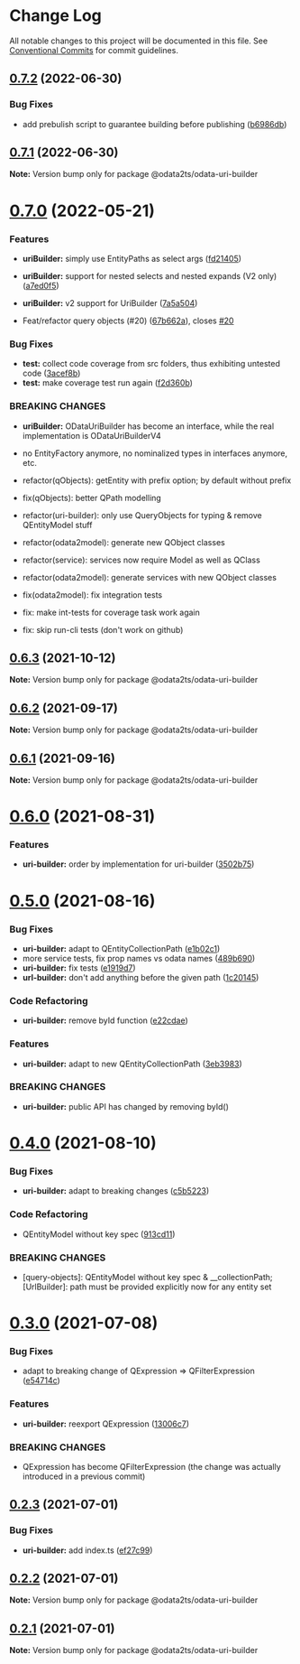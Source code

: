 # Change Log

All notable changes to this project will be documented in this file.
See [Conventional Commits](https://conventionalcommits.org) for commit guidelines.

## [0.7.2](https://github.com/odata2ts/odata2ts/compare/@odata2ts/odata-uri-builder@0.7.1...@odata2ts/odata-uri-builder@0.7.2) (2022-06-30)


### Bug Fixes

* add prebulish script to guarantee building before publishing ([b6986db](https://github.com/odata2ts/odata2ts/commit/b6986dbdb258b7b3cb8f36ab52ae1ff7b093f7dc))





## [0.7.1](https://github.com/odata2ts/odata2ts/compare/@odata2ts/odata-uri-builder@0.7.0...@odata2ts/odata-uri-builder@0.7.1) (2022-06-30)

**Note:** Version bump only for package @odata2ts/odata-uri-builder






# [0.7.0](https://github.com/odata2ts/odata2ts/compare/@odata2ts/odata-uri-builder@0.6.3...@odata2ts/odata-uri-builder@0.7.0) (2022-05-21)


### Features

* **uriBuilder:** simply use EntityPaths as select args ([fd21405](https://github.com/odata2ts/odata2ts/commit/fd2140586db9ab531e768d21646b07ab9a0b937a))
* **uriBuilder:** support for nested selects and nested expands (V2 only) ([a7ed0f5](https://github.com/odata2ts/odata2ts/commit/a7ed0f5df6df08e795a5e555def958b03ac9d273))
* **uriBuilder:** v2 support for UriBuilder ([7a5a504](https://github.com/odata2ts/odata2ts/commit/7a5a5048d436e752757089a270f80e5a2f1c0dea))


* Feat/refactor query objects (#20) ([67b662a](https://github.com/odata2ts/odata2ts/commit/67b662a6da3344eb215b4f1276bf26464d2126f5)), closes [#20](https://github.com/odata2ts/odata2ts/issues/20)


### Bug Fixes

* **test:** collect code coverage from src folders, thus exhibiting untested code ([3acef8b](https://github.com/odata2ts/odata2ts/commit/3acef8b83b2625579bbce4a967724e884c39c358))
* **test:** make coverage test run again ([f2d360b](https://github.com/odata2ts/odata2ts/commit/f2d360bac59901bd056dab5755dcf66d66988af5))


### BREAKING CHANGES

* **uriBuilder:** ODataUriBuilder has become an interface, while the real implementation is ODataUriBuilderV4
* no EntityFactory anymore, no nominalized types in interfaces anymore, etc.

* refactor(qObjects): getEntity with prefix option; by default without prefix

* fix(qObjects): better QPath modelling

* refactor(uri-builder): only use QueryObjects for typing & remove QEntityModel stuff

* refactor(odata2model): generate new QObject classes

* refactor(service): services now require Model as well as QClass

* refactor(odata2model): generate services with new QObject classes

* fix(odata2model): fix integration tests

* fix: make int-tests for coverage task work again

* fix: skip run-cli tests (don't work on github)





## [0.6.3](https://github.com/odata2ts/odata2ts/compare/@odata2ts/odata-uri-builder@0.6.2...@odata2ts/odata-uri-builder@0.6.3) (2021-10-12)

**Note:** Version bump only for package @odata2ts/odata-uri-builder





## [0.6.2](https://github.com/odata2ts/odata2ts/compare/@odata2ts/odata-uri-builder@0.6.1...@odata2ts/odata-uri-builder@0.6.2) (2021-09-17)

**Note:** Version bump only for package @odata2ts/odata-uri-builder





## [0.6.1](https://github.com/odata2ts/odata2ts/compare/@odata2ts/odata-uri-builder@0.6.0...@odata2ts/odata-uri-builder@0.6.1) (2021-09-16)

**Note:** Version bump only for package @odata2ts/odata-uri-builder





# [0.6.0](https://github.com/odata2ts/odata2ts/compare/@odata2ts/odata-uri-builder@0.5.0...@odata2ts/odata-uri-builder@0.6.0) (2021-08-31)


### Features

* **uri-builder:** order by implementation for uri-builder ([3502b75](https://github.com/odata2ts/odata2ts/commit/3502b755f744ba2b58ee43331d85dc5ef6235304))





# [0.5.0](https://github.com/odata2ts/odata2ts/compare/@odata2ts/odata-uri-builder@0.4.0...@odata2ts/odata-uri-builder@0.5.0) (2021-08-16)


### Bug Fixes

* **uri-builder:** adapt to QEntityCollectionPath ([e1b02c1](https://github.com/odata2ts/odata2ts/commit/e1b02c18fa320b40a89142c5471006d7bbd5b488))
* more service tests, fix prop names vs odata names ([489b690](https://github.com/odata2ts/odata2ts/commit/489b69078144d3ed6a478373f7a22d8d923567ec))
* **uri-builder:** fix tests ([e1919d7](https://github.com/odata2ts/odata2ts/commit/e1919d753a80de163848b235bd2e619fc8483855))
* **url-builder:** don't add anything before the given path ([1c20145](https://github.com/odata2ts/odata2ts/commit/1c201451d9ed34e55e8c964730057584e7d01a72))


### Code Refactoring

* **uri-builder:** remove byId function ([e22cdae](https://github.com/odata2ts/odata2ts/commit/e22cdae47975bbf2689e4a1edcd471590590a8f6))


### Features

* **uri-builder:** adapt to new QEntityCollectionPath ([3eb3983](https://github.com/odata2ts/odata2ts/commit/3eb3983997b665633a502755788e8c964cbc0b53))


### BREAKING CHANGES

* **uri-builder:** public API has changed by removing byId()





# [0.4.0](https://github.com/odata2ts/odata2ts/compare/@odata2ts/odata-uri-builder@0.3.0...@odata2ts/odata-uri-builder@0.4.0) (2021-08-10)


### Bug Fixes

* **uri-builder:** adapt to breaking changes ([c5b5223](https://github.com/odata2ts/odata2ts/commit/c5b52236eed841533081494df9fd557b7e8b74cc))


### Code Refactoring

* QEntityModel without key spec ([913cd11](https://github.com/odata2ts/odata2ts/commit/913cd11df132969aca80054b2d1584bfe678a729))


### BREAKING CHANGES

* [query-objects]: QEntityModel without key spec & __collectionPath; [UrlBuilder]: path must be provided explicitly now for any entity set





# [0.3.0](https://github.com/odata2ts/odata2ts/compare/@odata2ts/odata-uri-builder@0.2.3...@odata2ts/odata-uri-builder@0.3.0) (2021-07-08)


### Bug Fixes

* adapt to breaking change of QExpression => QFilterExpression ([e54714c](https://github.com/odata2ts/odata2ts/commit/e54714c5577d69c3ee2aca81a1dc692b970182ac))


### Features

* **uri-builder:** reexport QExpression ([13006c7](https://github.com/odata2ts/odata2ts/commit/13006c7c3478b6da790b74d6569a472e38018e96))


### BREAKING CHANGES

* QExpression has become QFilterExpression (the change was actually introduced in a previous commit)





## [0.2.3](https://github.com/odata2ts/odata2ts/compare/@odata2ts/odata-uri-builder@0.2.2...@odata2ts/odata-uri-builder@0.2.3) (2021-07-01)


### Bug Fixes

* **uri-builder:** add index.ts ([ef27c99](https://github.com/odata2ts/odata2ts/commit/ef27c997752c115de19549ee020eac4dad3a45a2))





## [0.2.2](https://github.com/odata2ts/odata2ts/compare/@odata2ts/odata-uri-builder@0.2.1...@odata2ts/odata-uri-builder@0.2.2) (2021-07-01)

**Note:** Version bump only for package @odata2ts/odata-uri-builder





## [0.2.1](https://github.com/odata2ts/odata2ts/compare/@odata2ts/odata-uri-builder@0.2.0...@odata2ts/odata-uri-builder@0.2.1) (2021-07-01)

**Note:** Version bump only for package @odata2ts/odata-uri-builder
